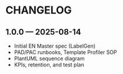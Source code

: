 # CHANGELOG

## 1.0.0 — 2025-08-14
- Initial EN Master spec (LabelGen)
- PAD/PAC runbooks, Template Profiler SOP
- PlantUML sequence diagram
- KPIs, retention, and test plan
